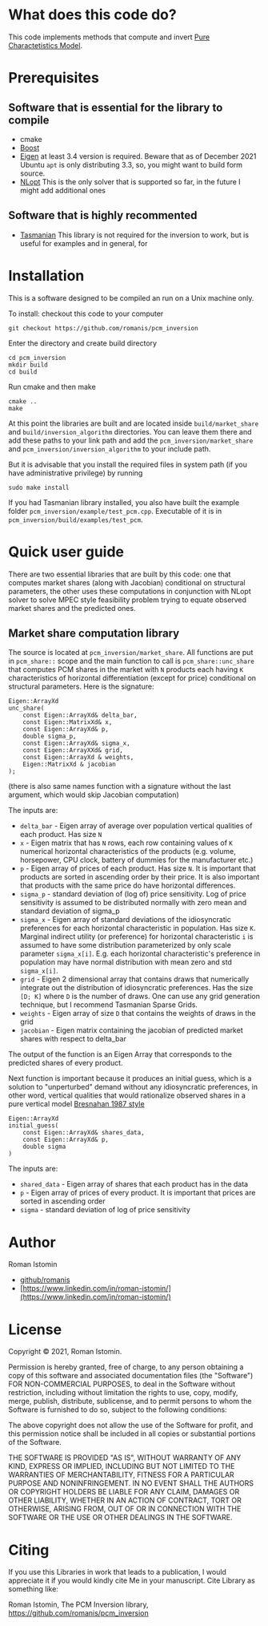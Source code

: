 # What does this code do?
This code implements methods that compute and invert [Pure Charactetistics Model](https://onlinelibrary.wiley.com/doi/abs/10.1111/j.1468-2354.2007.00459.x). 

# Prerequisites
## Software that is essential for the library to compile
- cmake
- [Boost](https://www.boost.org/users/download/)
- [Eigen](https://eigen.tuxfamily.org/) at least 3.4 version is required. Beware that as of December 2021 Ubuntu `apt` is only distributing 3.3, so, you might want to build form source.
- [NLopt](https://nlopt.readthedocs.io/) This is the only solver that is supported so far, in the future I might add additional ones
## Software that is highly recommented 
- [Tasmanian](https://tasmanian.ornl.gov/) This library is not required for the inversion to work, but is useful for examples and in general, for 

# Installation 

This is a software designed to be compiled an run on a Unix machine only.

To install: checkout this code to your computer

```
git checkout https://github.com/romanis/pcm_inversion
```
Enter the directory and create build directory
```
cd pcm_inversion
mkdir build
cd build
```
Run cmake and then make
```
cmake ..
make
```
At this point the libraries are built and are located 
inside `build/market_share` and `build/inversion_algorithm` directories. 
You can leave them there and add these paths to your link path and add the 
`pcm_inversion/market_share` and `pcm_inversion/inversion_algorithm` to your 
include path. 

But it is advisable that you install
the required files in system path (if you have administrative privilege) by running 
```
sudo make install
```

If you had Tasmanian library installed, you also have built the example folder `pcm_inversion/example/test_pcm.cpp`. Executable of it is in `pcm_inversion/build/examples/test_pcm`. 

# Quick user guide
There are two essential libraries that are built by this code: one that computes market shares (along with Jacobian)
conditional on structural parameters, the other uses these computations in conjunction with NLopt solver
to solve MPEC style feasibility problem trying to equate observed market shares and the predicted ones.
## Market share computation library
The source is located at `pcm_inversion/market_share`. All functions are put in `pcm_share::` scope and the main function to call is `pcm_share::unc_share` that computes PCM shares in the market with
`N` products each having `K` characteristics of horizontal differentiation (except for price) 
conditional on structural parameters. Here is the signature:

```
Eigen::ArrayXd 
unc_share(
    const Eigen::ArrayXd& delta_bar, 
    const Eigen::MatrixXd& x, 
    const Eigen::ArrayXd& p, 
    double sigma_p,
    const Eigen::ArrayXd& sigma_x, 
    const Eigen::ArrayXXd& grid, 
    const Eigen::ArrayXd & weights, 
    Eigen::MatrixXd & jacobian
);
```
(there is also same names function with a signature without the last argument, which would skip Jacobian computation)

The inputs are:
- `delta_bar` - Eigen array of average over population vertical qualities of each product. Has size `N`
- `x` - Eigen matrix that has `N` rows, each row containing values of `K` numerical horizontal 
characteristics of the products (e.g. volume, horsepower, CPU clock, 
battery of dummies for the manufacturer etc.)
- `p` - Eigen array of prices of each product. Has size `N`. It is important that products are sorted 
in ascending order by their price. It is also important that 
products with the same price do have horizontal differences.
- `sigma_p` - standard deviation of (log of) price sensitivity. Log of price sensitivity is assumed to be 
distributed normally with zero mean and standard deviation of sigma_p
- `sigma_x` - Eigen array of standard deviations of the idiosyncratic preferences for each 
horizontal characteristic in population. Has size `K`. Marginal indirect utility (or preference) 
for horizontal characteristic `i` is assumed to have some distribution parameterized 
by only scale parameter `sigma_x[i]`. E.g. each horizontal characteristic's preference 
in population may have normal distribution with mean zero and std  `sigma_x[i]`.
- `grid` - Eigen 2 dimensional array that contains draws that numerically 
integrate out the distribution of idiosyncratic preferences. 
Has the size `[D; K]` where `D` is the number of draws. One can use any grid generation technique, but
I recommend Tasmanian Sparse Grids.
- `weights` - Eigen array of size `D` that contains the weights of draws in the grid
- `jacobian` - Eigen matrix containing the jacobian of predicted market shares with respect to delta_bar

The output of the function is an Eigen Array that corresponds to the predicted shares of every product.

Next function is important because it produces an initial guess, which is a solution to "unperturbed"
demand without any idiosyncratic preferences, in other word, vertical qualities that would rationalize 
observed shares in a pure vertical model [Bresnahan 1987 style](http://homes.chass.utoronto.ca/~jovb/ECO2901/Bresnahan_JIndE87.pdf)

```
Eigen::ArrayXd 
initial_guess(
    const Eigen::ArrayXd& shares_data, 
    const Eigen::ArrayXd& p, 
    double sigma
)
```
The inputs are:

- `shared_data` - Eigen array of shares that each product has in the data
- `p` - Eigen array of prices of every product. It is important that prices are sorted in ascending order
- `sigma` - standard deviation of log of price sensitivity

# Author
Roman Istomin

- [github/romanis](https://github.com/romanis)
- [https://www.linkedin.com/in/roman-istomin/](https://www.linkedin.com/in/roman-istomin/)

# License
Copyright © 2021, Roman Istomin. 


Permission is hereby granted, free of charge, to any person obtaining a copy
of this software and associated documentation files (the "Software") FOR NON-COMMERCIAL PURPOSES, to deal
in the Software without restriction, including without limitation the rights
to use, copy, modify, merge, publish, distribute, sublicense, and to permit persons to whom the Software is
furnished to do so, subject to the following conditions:

The above copyright does not allow the use of the Software for profit, and this permission notice shall be included in
all copies or substantial portions of the Software.

THE SOFTWARE IS PROVIDED "AS IS", WITHOUT WARRANTY OF ANY KIND, EXPRESS OR
IMPLIED, INCLUDING BUT NOT LIMITED TO THE WARRANTIES OF MERCHANTABILITY,
FITNESS FOR A PARTICULAR PURPOSE AND NONINFRINGEMENT. IN NO EVENT SHALL THE
AUTHORS OR COPYRIGHT HOLDERS BE LIABLE FOR ANY CLAIM, DAMAGES OR OTHER
LIABILITY, WHETHER IN AN ACTION OF CONTRACT, TORT OR OTHERWISE, ARISING FROM,
OUT OF OR IN CONNECTION WITH THE SOFTWARE OR THE USE OR OTHER DEALINGS IN
THE SOFTWARE.

# Citing 
If you use this Libraries in work that leads to a publication, I would appreciate it if you would kindly cite Me in your manuscript. Cite Library as something like:

Roman Istomin, The PCM Inversion library, https://github.com/romanis/pcm_inversion

